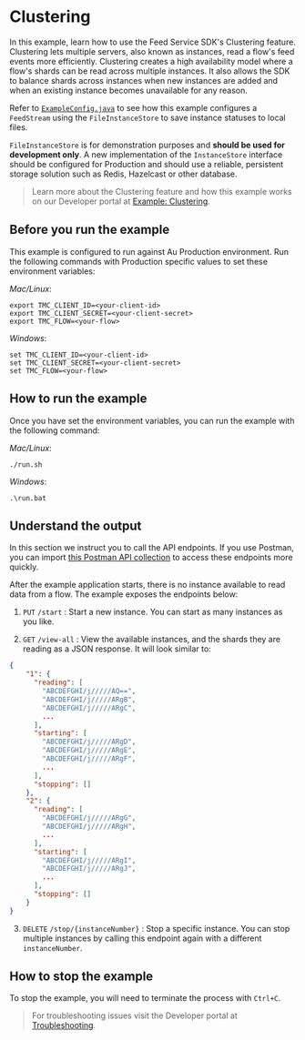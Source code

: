 # Clustering

In this example, learn how to use the Feed Service SDK's Clustering feature. Clustering lets multiple servers, also known as instances, read a flow's feed events more efficiently. Clustering creates a high availability model where a flow's shards can be read across multiple instances. It also allows the SDK to balance shards across instances when new instances are added and when an existing instance becomes unavailable for any reason.

Refer to [`ExampleConfig.java`](src/main/java/com/autonomic/tmc/example/feed/cluster/ExampleConfig.java) to see how this example configures a  `FeedStream` using the `FileInstanceStore` to save instance statuses to local files.

`FileInstanceStore` is for demonstration purposes and **should be used for development only**. A new implementation of the `InstanceStore` interface should be configured for Production and should use a reliable, persistent storage solution such as Redis, Hazelcast or other database.

> Learn more about the Clustering feature and how this example works on our Developer portal at [Example: Clustering](https://tmcfeedsdk.page.link/example-clustering).

## Before you run the example

This example is configured to run against Au Production environment. Run the following commands with Production specific values to set these environment variables:

*Mac/Linux*:

```shell
export TMC_CLIENT_ID=<your-client-id>
export TMC_CLIENT_SECRET=<your-client-secret>
export TMC_FLOW=<your-flow>
```

*Windows*:

```shell script
set TMC_CLIENT_ID=<your-client-id>
set TMC_CLIENT_SECRET=<your-client-secret>
set TMC_FLOW=<your-flow>
```

## How to run the example

Once you have set the environment variables, you can run the example with the following command:

*Mac/Linux*:

```shell script
./run.sh
```

*Windows*:

```shell script
.\run.bat
```

## Understand the output

In this section we instruct you to call the API endpoints. If you use Postman, you can import [this Postman API collection](Feed_Service_SDK_Clustering_Example.postman_collection.json) to access these endpoints more quickly.

After the example application starts, there is no instance available to read data from a flow. The example exposes the endpoints below:

1. `PUT` `/start` : Start a new instance. You can start as many instances as you like.

2. `GET` `/view-all` : View the available instances, and the shards they are reading as a JSON response. It will look similar to:

  ```json
  {
      "1": {
        "reading": [
          "ABCDEFGHI/j/////AQ==",
          "ABCDEFGHI/j/////ARgB",
          "ABCDEFGHI/j/////ARgC",
          ...
        ],
        "starting": [
          "ABCDEFGHI/j/////ARgD",
          "ABCDEFGHI/j/////ARgE",
          "ABCDEFGHI/j/////ARgF",
          ...
        ],
        "stopping": []
      },
      "2": {
        "reading": [
          "ABCDEFGHI/j/////ARgG",
          "ABCDEFGHI/j/////ARgH",
          ...
        ],
        "starting": [
          "ABCDEFGHI/j/////ARgI",
          "ABCDEFGHI/j/////ARgJ",
          ...
        ],
        "stopping": []
      }
  }
  ```

3. `DELETE` `/stop/{instanceNumber}` : Stop a specific instance. You can stop multiple instances by calling this endpoint again with a different `instanceNumber`.

## How to stop the example

To stop the example, you will need to terminate the process with `Ctrl+C`.

> For troubleshooting issues visit the Developer portal at [Troubleshooting](https://tmcfeedsdk.page.link/feed-service-sdk/troubleshooting).
